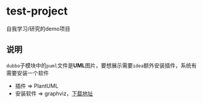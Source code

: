 # test-project
自我学习/研究的demo项目

## 说明
`dubbo`子模块中的`puml`文件是**UML**图片，要想展示需要`idea`额外安装插件，系统有需要安装一个软件<br/>
- 插件  => PlantUML
- 安装软件  =>  graphviz，[下载地址](https://graphviz.gitlab.io/_pages/Download/windows/graphviz-2.38.msi "graphviz下载地址")
